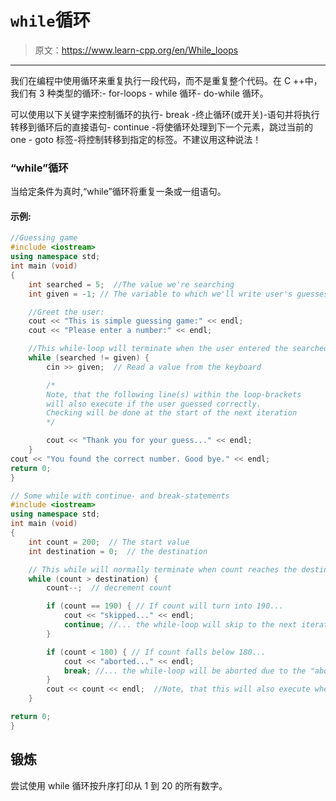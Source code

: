 # `while`循环

> 原文：<https://www.learn-cpp.org/en/While_loops>

* * *

我们在编程中使用循环来重复执行一段代码，而不是重复整个代码。在 C ++中，我们有 3 种类型的循环:- for-loops - while 循环- do-while 循环。

可以使用以下关键字来控制循环的执行- break -终止循环(或开关)-语句并将执行转移到循环后的直接语句- continue -将使循环处理到下一个元素，跳过当前的 one - goto 标签-将控制转移到指定的标签。不建议用这种说法！

### “while”循环

当给定条件为真时,“while”循环将重复一条或一组语句。

#### 示例:

```cpp
//Guessing game
#include <iostream> 
using namespace std; 
int main (void) 
{     
    int searched = 5;  //The value we're searching
    int given = -1; // The variable to which we'll write user's guesses

    //Greet the user:
    cout << "This is simple guessing game:" << endl;
    cout << "Please enter a number:" << endl;

    //This while-loop will terminate when the user entered the searched value
    while (searched != given) {
        cin >> given;  // Read a value from the keyboard

        /*
        Note, that the following line(s) within the loop-brackets
        will also execute if the user guessed correctly.
        Checking will be done at the start of the next iteration
        */

        cout << "Thank you for your guess..." << endl;  
    }
cout << "You found the correct number. Good bye." << endl;
return 0;
}

// Some while with continue- and break-statements
#include <iostream> 
using namespace std; 
int main (void) 
{     
    int count = 200;  // The start value
    int destination = 0;  // the destination

    // This while will normally terminate when count reaches the destination-value
    while (count > destination) {  
        count--;  // decrement count

        if (count == 190) { // If count will turn into 190...
            cout << "skipped..." << endl;
            continue; //... the while-loop will skip to the next iteration due to the "continue"-statement.
        }

        if (count < 180) { // If count falls below 180...
            cout << "aborted..." << endl;
            break; //... the while-loop will be aborted due to the "abort"-statement.
        }
        cout << count << endl;  //Note, that this will also execute when target is reached
    }

return 0;
} 
```

## 锻炼

尝试使用 while 循环按升序打印从 1 到 20 的所有数字。